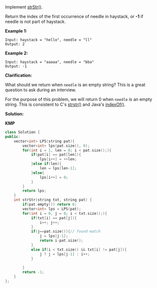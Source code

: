 Implement [strStr()](http://www.cplusplus.com/reference/cstring/strstr/).

Return the index of the first occurrence of needle in haystack, or **-1** if needle is not part of haystack.

**Example 1:**

```
Input: haystack = "hello", needle = "ll"
Output: 2
```

**Example 2:**

```
Input: haystack = "aaaaa", needle = "bba"
Output: -1
```

**Clarification:**

What should we return when `needle` is an empty string? This is a great question to ask during an interview.

For the purpose of this problem, we will return 0 when `needle` is an empty string. This is consistent to C's [strstr()](http://www.cplusplus.com/reference/cstring/strstr/) and Java's [indexOf()](https://docs.oracle.com/javase/7/docs/api/java/lang/String.html#indexOf(java.lang.String)).



**Solution:**

**KMP**

```c++
class Solution {
public:
    vector<int> LPS(string pat){
        vector<int> lps(pat.size(), 0);
        for(int i = 1, len = 0; i < pat.size();){
            if(pat[i] == pat[len]){
                lps[i++] = ++len;
            }else if(len){
                len = lps[len-1];
            }else{
                lps[i++] = 0;
            }
        }
        return lps;
    }
    int strStr(string txt, string pat) {
        if(pat.empty()) return 0;
        vector<int> lps = LPS(pat);
        for(int i = 0, j = 0; i < txt.size();){
            if(txt[i] == pat[j]){
                i++; j++;
            }
            if(j==pat.size()){// found match
                j = lps[j-1];
                return i-pat.size();
            }
            else if(i < txt.size() && txt[i] != pat[j]){
                j ? j = lps[j-1] : i++;
            }
            
        }
        return -1;
    }
};
```

